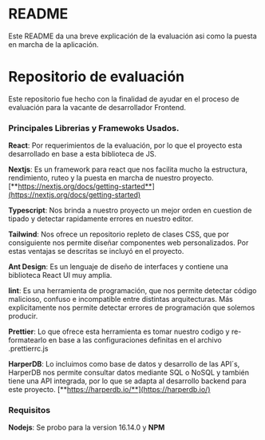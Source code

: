 # README

Este README da una breve explicación de la evaluación asi como la puesta en marcha de la aplicación.

# Repositorio de evaluación

Este repositorio fue hecho con la finalidad de ayudar en el proceso de evaluación para la vacante de desarrollador Frontend.

### Principales Librerias y Framewoks Usados.

**React**: Por requerimientos de la evaluación, por lo que el proyecto esta desarrollado en base a esta biblioteca de JS.

**Nextjs**: Es un framework para react que nos facilita mucho la estructura, rendimiento, ruteo y la puesta en marcha de nuestro proyecto.
[**https://nextjs.org/docs/getting-started**](https://nextjs.org/docs/getting-started)

**Typescript**: Nos brinda a nuestro proyecto un mejor orden en cuestion de tipado y detectar rapidamente errores en nuestro editor.

**Tailwind**: Nos ofrece un repositorio repleto de clases CSS, que por consiguiente nos permite diseñar componentes web personalizados. Por estas ventajas se descritas se incluyó en el proyecto.

**Ant Design**: Es un lenguaje de diseño de interfaces y contiene una biblioteca React UI muy amplia.

**lint**: Es una herramienta de programación, que nos permite detectar código malicioso, confuso e incompatible entre distintas arquitecturas. Más explicitamente nos permite detectar errores de programación que solemos producir.

**Prettier**: Lo que ofrece esta herramienta es tomar nuestro codigo y re-formatearlo en base a las configuraciones definitas en el archivo .prettierrc.js

**HarperDB**: Lo incluimos como base de datos y desarrollo de las API´s, HarperDB nos permite consultar datos mediante SQL o NoSQL y también tiene una API integrada, por lo que se adapta al desarrollo backend para este proyecto.
[**https://harperdb.io/**](https://harperdb.io/)

### Requisitos

**Nodejs**: Se probo para la version 16.14.0 y
**NPM**
